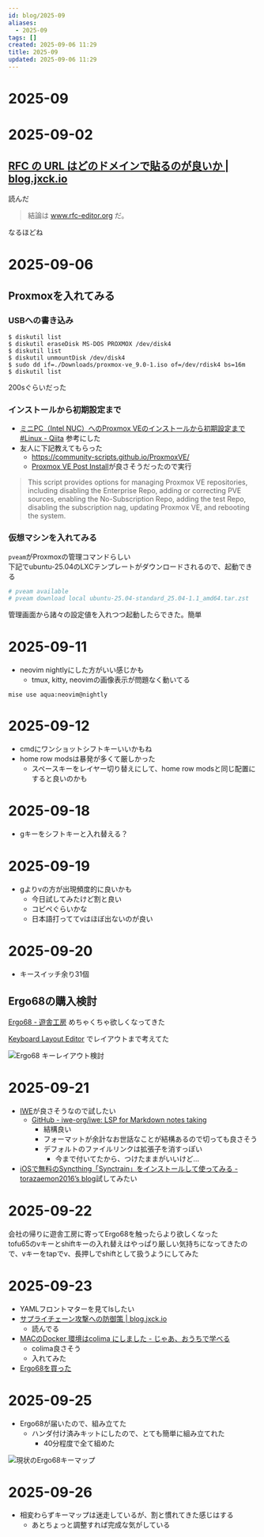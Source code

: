 ```yaml
---
id: blog/2025-09
aliases:
  - 2025-09
tags: []
created: 2025-09-06 11:29
title: 2025-09
updated: 2025-09-06 11:29
---
```


# 2025-09

# 2025-09-02

## [RFC の URL はどのドメインで貼るのが良いか | blog.jxck.io](https://blog.jxck.io/entries/2024-03-27/link-to-rfc.html)
読んだ

> 結論は www.rfc-editor.org だ。

なるほどね

# 2025-09-06

## Proxmoxを入れてみる

### USBへの書き込み

```
$ diskutil list
$ diskutil eraseDisk MS-DOS PROXMOX /dev/disk4
$ diskutil list
$ diskutil unmountDisk /dev/disk4
$ sudo dd if=./Downloads/proxmox-ve_9.0-1.iso of=/dev/rdisk4 bs=16m
$ diskutil list
```

200sぐらいだった

### インストールから初期設定まで

- [ミニPC（Intel NUC）へのProxmox VEのインストールから初期設定まで #Linux - Qiita](https://qiita.com/yankee/items/1d576f7a25d6f33c6cb5#proxmox%E5%88%9D%E6%9C%9F%E8%A8%AD%E5%AE%9A) 参考にした
- 友人に下記教えてもらった
    - https://community-scripts.github.io/ProxmoxVE/
    - [Proxmox VE Post Install](https://community-scripts.github.io/ProxmoxVE/scripts?id=post-pve-install)が良さそうだったので実行

> This script provides options for managing Proxmox VE repositories, including disabling the Enterprise Repo, adding or correcting PVE sources, enabling the No-Subscription Repo, adding the test Repo, disabling the subscription nag, updating Proxmox VE, and rebooting the system.

### 仮想マシンを入れてみる

`pveam`がProxmoxの管理コマンドらしい  
下記でubuntu-25.04のLXCテンプレートがダウンロードされるので、起動できる

```bash
# pveam available
# pveam download local ubuntu-25.04-standard_25.04-1.1_amd64.tar.zst
```

管理画面から諸々の設定値を入れつつ起動したらできた。簡単

# 2025-09-11

- neovim nightlyにした方がいい感じかも
	- tmux, kitty, neovimの画像表示が問題なく動いてる

```
mise use aqua:neovim@nightly
```

# 2025-09-12

- cmdにワンショットシフトキーいいかもね
- home row modsは暴発が多くて厳しかった
	- スペースキーをレイヤー切り替えにして、home row modsと同じ配置にすると良いのかも

# 2025-09-18

- gキーをシフトキーと入れ替える？

# 2025-09-19

- gよりvの方が出現頻度的に良いかも
    - 今日試してみたけど割と良い
    - コピペぐらいかな
    - 日本語打っててvはほぼ出ないのが良い

# 2025-09-20

- キースイッチ余り31個

## Ergo68の購入検討

[Ergo68 - 遊舎工房](https://shop.yushakobo.jp/products/3923?_pos=3&_sid=280fede83&_ss=r&variant=47873667825895) めちゃくちゃ欲しくなってきた

[Keyboard Layout Editor](https://www.keyboard-layout-editor.com/) でレイアウトまで考えてた

![Ergo68 キーレイアウト検討](https://i.gyazo.com/427edb2ed2e0abfdc5013420a4c1f5bd.png)

# 2025-09-21

- [IWE](https://github.com/iwe-org/iwe)が良さそうなので試したい
    - [GitHub - iwe-org/iwe: LSP for Markdown notes taking](https://github.com/iwe-org/iwe)
        - 結構良い
        - フォーマットが余計なお世話なことが結構あるので切っても良さそう
        - デフォルトのファイルリンクは拡張子を消すっぽい
            - 今まで付いてたから、つけたままがいいけど…
- [iOSで無料のSyncthing「Synctrain」をインストールして使ってみる - torazaemon2016’s blog](https://torazaemon2016.hatenablog.jp/entry/2025/04/27/142918)試してみたい

# 2025-09-22

会社の帰りに遊舎工房に寄ってErgo68を触ったらより欲しくなった  
tofu65のvキーとshiftキーの入れ替えはやっぱり厳しい気持ちになってきたので、vキーをtapでv、長押しでshiftとして扱うようにしてみた

# 2025-09-23

- YAMLフロントマターを見てlsしたい
- [サプライチェーン攻撃への防御策 | blog.jxck.io](https://blog.jxck.io/entries/2025-09-20/mitigate-risk-of-oss-dependencies.html)
	- 読んでる
- [MACのDocker 環境はcolima にしました - じゃあ、おうちで学べる ](https://syu-m-5151.hatenablog.com/entry/2025/04/16/201211)
	- colima良さそう
    - 入れてみた
- [Ergo68を買った](https://tkancf.com/blog/ergo68n)

# 2025-09-25

- Ergo68が届いたので、組み立てた
    - ハンダ付け済みキットにしたので、とても簡単に組み立てれた
        - 40分程度で全て組めた

![現状のErgo68キーマップ](https://i.gyazo.com/adfb8a837a1f9dbc22bf1e7e8061b2e1.png)

# 2025-09-26

- 相変わらずキーマップは迷走しているが、割と慣れてきた感じはする
    - あとちょっと調整すれば完成な気がしている


